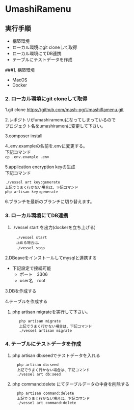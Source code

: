 # UmashiRamenu

## 実行手順

- 構築環境
- ローカル環境にgit cloneして取得
- ローカル環境にてDB連携
- テーブルにテストデータを作成

###1. 構築環境
- MacOS
- Docker

### 2. ローカル環境にgit cloneして取得
1.git clone https://github.com/mash-pg/UmashiRamenu.git

2.レポジトリがumashiramenuになってしまっているので  
プロジェクト名をumashiramenに変更して下さい。

3.composer install

4..env.exampleの名前を.envに変更する。  
下記コマンド  
`cp .env.example .env`

5.application encryption keyの生成  
下記コマンド
   ```
   ./vessel art key:generate
   上記でうまく行かない場合は、下記コマンド 
   php artisan key:generate
   ```  

6.ブランチを最新のブランチに切り替えます。

### 3. ローカル環境にてDB連携
1. ./vessel start を出力(dockerを立ち上げる)
  ```
　　　./vessel start
　　　止める場合は、
　　　./vessel stop 
  ```

2.DBeaveをインストールしてmysqlと連携する
- 下記設定で接続可能
    - ポート　3306
    - user名　root

3.DBを作成する

4.テーブルを作成する
1. php artisan migrateを実行して下さい。
    ```
       php artisan migrate
       上記でうまく行かない場合は、下記コマンド 
       ./vessel artisan migrate  
    ```


### 4. テーブルにテストデータを作成

1. php artisan db:seedでテストデータを入れる
   ```
     php artisan db:seed
     上記でうまく行かない場合は、下記コマンド 
     ./vessel art db:seed 
   ```

2. php command:delete にてテーブルデータの中身を削除する
   ```
     php artisan command:delete
     上記でうまく行かない場合は、下記コマンド 
     ./vessel art command:delete
   ```



